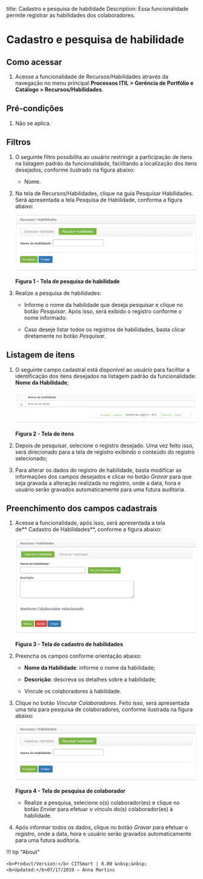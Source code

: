 title: Cadastro e pesquisa de habilidade
Description: Essa funcionalidade permite registrar as habilidades dos colaboradores.

# Cadastro e pesquisa de habilidade


Como acessar
------------

1.  Acesse a funcionalidade de Recursos/Habilidades através da navegação no menu
    principal **Processos ITIL > Gerência de Portfólio e
    Catálogo > Recursos/Habilidades**.

Pré-condições
-------------

1.  Não se aplica.

Filtros
-------

1.  O seguinte filtro possibilita ao usuário restringir a participação de itens
    na listagem padrão da funcionalidade, facilitando a localização dos itens
    desejados, conforme ilustrado na figura abaixo:

    -   Nome.

2.  Na tela de Recursos/Habilidades, clique na guia
    Pesquisar Habilidades. Será apresentada a tela Pesquisa de Habilidade,
    conforma a figura abaixo:

    ![Criar](images/skill-1.png)

    **Figura 1 - Tela de pesquisa de habilidade**

3.  Realize a pesquisa de habilidades:

    -   Informe o nome da habilidade que deseja pesquisar e clique no
    botão *Pesquisar*. Após isso, será exibido o registro conforme o nome
    informado.

    -   Caso deseje listar todos os registros de habilidades, basta clicar
    diretamente no botão *Pesquisar*.

Listagem de itens
----------------

1.  O seguinte campo cadastral está disponível ao usuário para facilitar a
    identificação dos itens desejados na listagem padrão da
    funcionalidade: **Nome da Habilidade**;

    ![Criar](images/skill-2.png)

    **Figura 2 - Tela de itens**

2.  Depois de pesquisar, selecione o registro desejado. Uma vez feito isso, será
    direcionado para a tela de registro exibindo o conteúdo do registro
    selecionado;

3.  Para alterar os dados do registro de habilidade, basta modificar as
    informações dos campos desejados e clicar no botão *Gravar* para que seja
    gravada a alteração realizada no registro, onde a data, hora e usuário serão
    gravados automaticamente para uma futura auditoria.

Preenchimento dos campos cadastrais
-----------------------------------

1.  Acesse a funcionalidade, após isso, será apresentada a tela de** Cadastro de
    Habilidades**, conforme a figura abaixo:

    ![Criar](images/skill-3.png)

    **Figura 3 - Tela de cadastro de habilidades**

2.  Preencha os campos conforme orientação abaixo:

    -   **Nome da Habilidade**: informe o nome da habilidade;

    -   **Descrição**: descreva os detalhes sobre a habilidade;

    -   Vincule os colaboradores à habilidade.

3.  Clique no botão *Vincular Colaboradores*. Feito isso, será apresentada uma
    tela para pesquisa de colaboradores, conforme ilustrada na figura abaixo:

    ![Criar](images/skill-1.png)

    **Figura 4 - Tela de pesquisa de colaborador**

    -   Realize a pesquisa, selecione o(s) colaborador(es) e clique no
    botão *Enviar* para efetuar o vínculo do(s) colaborador(es) à habilidade.

4.  Após informar todos os dados, clique no botão *Gravar* para efetuar o
    registro, onde a data, hora e usuário serão gravados automaticamente para
    uma futura auditoria.


!!! tip "About"

    <b>Product/Version:</b> CITSmart | 8.00 &nbsp;&nbsp;
    <b>Updated:</b>07/17/2019 – Anna Martins
